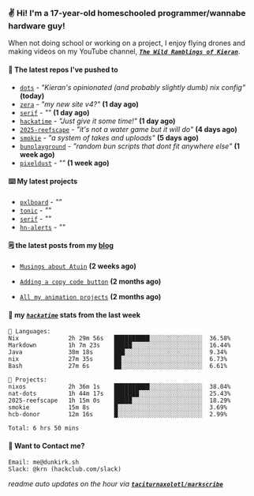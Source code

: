 ### ✌️ Hi! I'm a 17-year-old homeschooled programmer/wannabe hardware guy!

When not doing school or working on a project, I enjoy flying drones and making videos on my YouTube channel, [**_`The Wild Ramblings of Kieran`_**](https://youtube.com/@kieran.rambles).

#### 👷 The latest repos I've pushed to

- [`dots`](https://github.com/taciturnaxolotl/dots) - _"Kieran's opinionated (and probably slightly dumb) nix config"_ **(today)**
- [`zera`](https://github.com/taciturnaxolotl/zera) - _"my new site v4?"_ **(1 day ago)**
- [`serif`](https://github.com/taciturnaxolotl/serif) - _""_ **(1 day ago)**
- [`hackatime`](https://github.com/hackclub/hackatime) - _"Just give it some time!"_ **(1 day ago)**
- [`2025-reefscape`](https://github.com/df1317/2025-reefscape) - _"it's not a water game but it will do"_ **(4 days ago)**
- [`smokie`](https://github.com/taciturnaxolotl/smokie) - _"a system of takes and uploads"_ **(5 days ago)**
- [`bunplayground`](https://github.com/taciturnaxolotl/bunplayground) - _"random bun scripts that dont fit anywhere else"_ **(1 week ago)**
- [`pixeldust`](https://github.com/hackclub/pixeldust) - _""_ **(1 week ago)**

#### ⌨️ My latest projects

- [`pxlboard`](https://github.com/taciturnaxolotl/pxlboard) - _""_
- [`tonic`](https://github.com/taciturnaxolotl/tonic) - _""_
- [`serif`](https://github.com/taciturnaxolotl/serif) - _""_
- [`hn-alerts`](https://github.com/taciturnaxolotl/hn-alerts) - _""_

#### 🗒️ the latest posts from my [blog](https://dunkirk.sh)

- [`Musings about Atuin`](https://dunkirk.sh/blog/atuin/) **(2 weeks ago)**

- [`Adding a copy code button`](https://dunkirk.sh/blog/adding-a-copy-button/) **(2 months ago)**

- [`All my animation projects`](https://dunkirk.sh/blog/my-animations/) **(2 months ago)**



#### 📡 my [_`hackatime`_](https://waka.hackclub.com) stats from the last week

```text
💾 Languages:
Nix              2h 29m 56s   ██████████░░░░░░░░░░░░░░░  36.58%
Markdown         1h 7m 23s    █████░░░░░░░░░░░░░░░░░░░░  16.44%
Java             38m 18s      ███░░░░░░░░░░░░░░░░░░░░░░  9.34%
nix              27m 35s      ██░░░░░░░░░░░░░░░░░░░░░░░  6.73%
Bash             27m 6s       ██░░░░░░░░░░░░░░░░░░░░░░░  6.61%

💼 Projects:
nixos            2h 36m 1s    ██████████░░░░░░░░░░░░░░░  38.04%
nat-dots         1h 44m 17s   ███████░░░░░░░░░░░░░░░░░░  25.43%
2025-reefscape   1h 15m 0s    █████░░░░░░░░░░░░░░░░░░░░  18.29%
smokie           15m 8s       █░░░░░░░░░░░░░░░░░░░░░░░░  3.69%
hcb-donor        12m 16s      █░░░░░░░░░░░░░░░░░░░░░░░░  2.99%

Total: 6 hrs 50 mins
```

#### 📮 Want to Contact me?

```text
Email: me@dunkirk.sh
Slack: @krn (hackclub.com/slack)
```

_readme auto updates on the hour via [**`taciturnaxolotl/markscribe`**](https://github.com/taciturnaxolotl/markscribe)_
